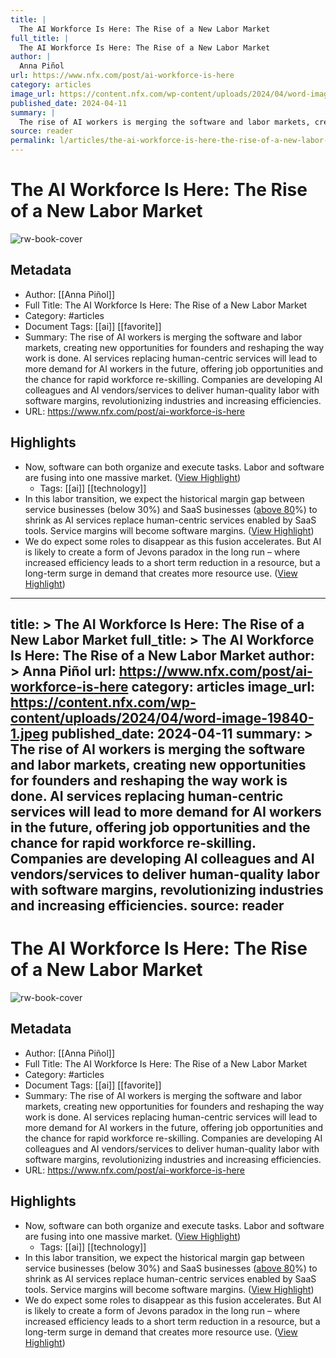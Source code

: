 ```yaml
---
title: |
  The AI Workforce Is Here: The Rise of a New Labor Market
full_title: |
  The AI Workforce Is Here: The Rise of a New Labor Market
author: |
  Anna Piñol
url: https://www.nfx.com/post/ai-workforce-is-here
category: articles
image_url: https://content.nfx.com/wp-content/uploads/2024/04/word-image-19840-1.jpeg
published_date: 2024-04-11
summary: |
  The rise of AI workers is merging the software and labor markets, creating new opportunities for founders and reshaping the way work is done. AI services replacing human-centric services will lead to more demand for AI workers in the future, offering job opportunities and the chance for rapid workforce re-skilling. Companies are developing AI colleagues and AI vendors/services to deliver human-quality labor with software margins, revolutionizing industries and increasing efficiencies.
source: reader
permalink: l/articles/the-ai-workforce-is-here-the-rise-of-a-new-labor-market
---
```

# The AI Workforce Is Here: The Rise of a New Labor Market

![rw-book-cover](https://content.nfx.com/wp-content/uploads/2024/04/word-image-19840-1.jpeg)

## Metadata
- Author: [[Anna Piñol]]
- Full Title: The AI Workforce Is Here: The Rise of a New Labor Market
- Category: #articles
- Document Tags: [[ai]] [[favorite]] 
- Summary: The rise of AI workers is merging the software and labor markets, creating new opportunities for founders and reshaping the way work is done. AI services replacing human-centric services will lead to more demand for AI workers in the future, offering job opportunities and the chance for rapid workforce re-skilling. Companies are developing AI colleagues and AI vendors/services to deliver human-quality labor with software margins, revolutionizing industries and increasing efficiencies.
- URL: https://www.nfx.com/post/ai-workforce-is-here

## Highlights
- Now, software can both organize and execute tasks. Labor and software are fusing into one massive market. ([View Highlight](https://read.readwise.io/read/01j1s9avmw8s85tqyx8es6pkbk))
    - Tags: [[ai]] [[technology]] 
- In this labor transition, we expect the historical margin gap between service businesses (below 30%) and SaaS businesses ([above 80](https://news.crunchbase.com/saas/improving-gross-profit-margin-bhasin-allied/#:~:text=High%2Dquality%20SaaS%20businesses%20have,be%20a%20cause%20for%20concern.)%) to shrink as AI services replace human-centric services enabled by SaaS tools. Service margins will become software margins. ([View Highlight](https://read.readwise.io/read/01j1s9b62ddv9yw9r6zhx6k3ts))
- We do expect some roles to disappear as this fusion accelerates. But AI is likely to create a form of Jevons paradox in the long run – where increased efficiency leads to a short term reduction in a resource, but a long-term surge in demand that creates more resource use. ([View Highlight](https://read.readwise.io/read/01j1s9c1g9x30saefr8bardqd9))


---
title: >
  The AI Workforce Is Here: The Rise of a New Labor Market
full_title: >
  The AI Workforce Is Here: The Rise of a New Labor Market
author: >
  Anna Piñol
url: https://www.nfx.com/post/ai-workforce-is-here
category: articles
image_url: https://content.nfx.com/wp-content/uploads/2024/04/word-image-19840-1.jpeg
published_date: 2024-04-11
summary: >
  The rise of AI workers is merging the software and labor markets, creating new opportunities for founders and reshaping the way work is done. AI services replacing human-centric services will lead to more demand for AI workers in the future, offering job opportunities and the chance for rapid workforce re-skilling. Companies are developing AI colleagues and AI vendors/services to deliver human-quality labor with software margins, revolutionizing industries and increasing efficiencies.
source: reader
---
# The AI Workforce Is Here: The Rise of a New Labor Market

![rw-book-cover](https://content.nfx.com/wp-content/uploads/2024/04/word-image-19840-1.jpeg)

## Metadata
- Author: [[Anna Piñol]]
- Full Title: The AI Workforce Is Here: The Rise of a New Labor Market
- Category: #articles
- Document Tags: [[ai]] [[favorite]] 
- Summary: The rise of AI workers is merging the software and labor markets, creating new opportunities for founders and reshaping the way work is done. AI services replacing human-centric services will lead to more demand for AI workers in the future, offering job opportunities and the chance for rapid workforce re-skilling. Companies are developing AI colleagues and AI vendors/services to deliver human-quality labor with software margins, revolutionizing industries and increasing efficiencies.
- URL: https://www.nfx.com/post/ai-workforce-is-here

## Highlights
- Now, software can both organize and execute tasks. Labor and software are fusing into one massive market. ([View Highlight](https://read.readwise.io/read/01j1s9avmw8s85tqyx8es6pkbk))
    - Tags: [[ai]] [[technology]] 
- In this labor transition, we expect the historical margin gap between service businesses (below 30%) and SaaS businesses ([above 80](https://news.crunchbase.com/saas/improving-gross-profit-margin-bhasin-allied/#:~:text=High%2Dquality%20SaaS%20businesses%20have,be%20a%20cause%20for%20concern.)%) to shrink as AI services replace human-centric services enabled by SaaS tools. Service margins will become software margins. ([View Highlight](https://read.readwise.io/read/01j1s9b62ddv9yw9r6zhx6k3ts))
- We do expect some roles to disappear as this fusion accelerates. But AI is likely to create a form of Jevons paradox in the long run – where increased efficiency leads to a short term reduction in a resource, but a long-term surge in demand that creates more resource use. ([View Highlight](https://read.readwise.io/read/01j1s9c1g9x30saefr8bardqd9))



